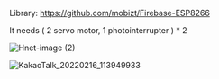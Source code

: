 Library: https://github.com/mobizt/Firebase-ESP8266

It needs ( 2 servo motor, 1 photointerrupter ) * 2

![Hnet-image (2)](https://user-images.githubusercontent.com/72438246/154798972-5f076c56-8b2b-45ac-a1ec-fc895a965c90.gif)

![KakaoTalk_20220216_113949933](https://user-images.githubusercontent.com/72438246/154186380-f5c34710-0e90-4bec-b3a4-1a1d065ed28e.jpg)
